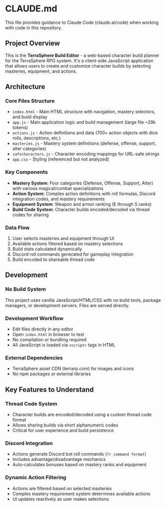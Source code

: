 # CLAUDE.md

This file provides guidance to Claude Code (claude.ai/code) when working with code in this repository.

## Project Overview

This is the **TerraSphere Build Editor** - a web-based character build planner for the TerraSphere RPG system. It's a client-side JavaScript application that allows users to create and customize character builds by selecting masteries, equipment, and actions.

## Architecture

### Core Files Structure
- `index.html` - Main HTML structure with navigation, mastery selectors, and build display
- `app.js` - Main application logic and build management (large file ~29k tokens)
- `actions.js` - Action definitions and data (700+ action objects with dice rolls, descriptions, etc.)
- `masteries.js` - Mastery system definitions (defense, offense, support, alter categories)
- `safecharacters.js` - Character encoding mappings for URL-safe strings
- `app.css` - Styling (referenced but not analyzed)

### Key Components
- **Mastery System**: Four categories (Defense, Offense, Support, Alter) with various magical/combat specializations
- **Action System**: Complex action definitions with roll formulas, Discord integration codes, and mastery requirements
- **Equipment System**: Weapon and armor ranking (E through S ranks)
- **Build Code System**: Character builds encoded/decoded via thread codes for sharing

### Data Flow
1. User selects masteries and equipment through UI
2. Available actions filtered based on mastery selections
3. Build stats calculated dynamically
4. Discord roll commands generated for gameplay integration
5. Build encoded to shareable thread code

## Development

### No Build System
This project uses vanilla JavaScript/HTML/CSS with no build tools, package managers, or development servers. Files are served directly.

### Development Workflow
- Edit files directly in any editor
- Open `index.html` in browser to test
- No compilation or bundling required
- All JavaScript is loaded via `<script>` tags in HTML

### External Dependencies
- TerraSphere asset CDN (terrarp.com) for images and icons
- No npm packages or external libraries

## Key Features to Understand

### Thread Code System
- Character builds are encoded/decoded using a custom thread code format
- Allows sharing builds via short alphanumeric codes
- Critical for user experience and build persistence

### Discord Integration  
- Actions generate Discord bot roll commands (`?r command format`)
- Includes advantage/disadvantage mechanics
- Auto-calculates bonuses based on mastery ranks and equipment

### Dynamic Action Filtering
- Actions are filtered based on selected masteries
- Complex mastery requirement system determines available actions
- UI updates reactively as user makes selections